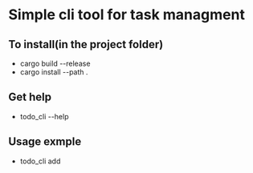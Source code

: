 # Simple cli tool for task managment

## To install(in the project folder)

- cargo build --release
- cargo install --path .

## Get help

- todo_cli --help

## Usage exmple

- todo_cli add
